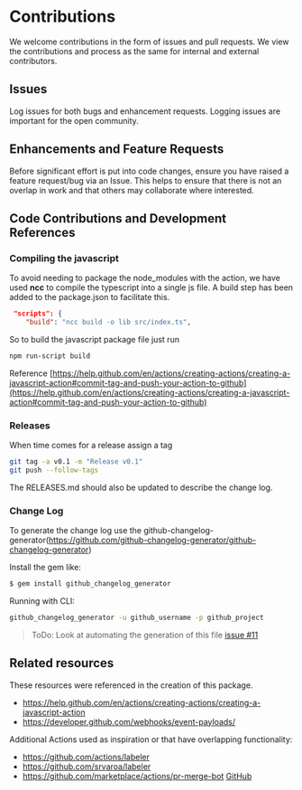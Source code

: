 # Contributions

We welcome contributions in the form of issues and pull requests.  We view the contributions and process as the same for internal and external contributors.

## Issues

Log issues for both bugs and enhancement requests.  Logging issues are important for the open community.

## Enhancements and Feature Requests

Before significant effort is put into code changes, ensure you have raised a feature request/bug via an Issue. This helps to ensure that there is not an overlap in work and that others may collaborate where interested.

## Code Contributions and Development References

### Compiling the javascript

To avoid needing to package the node_modules with the action, we have used **ncc** to compile the typescript into a single js file. A build step has been added to the package.json to facilitate this.

```json
 "scripts": {
    "build": "ncc build -o lib src/index.ts",
```

So to build the javascript package file just run

```bash
npm run-script build
```

Reference [https://help.github.com/en/actions/creating-actions/creating-a-javascript-action#commit-tag-and-push-your-action-to-github](https://help.github.com/en/actions/creating-actions/creating-a-javascript-action#commit-tag-and-push-your-action-to-github)

### Releases

When time comes for a release assign a tag

```bash
git tag -a v0.1 -m "Release v0.1"
git push --follow-tags
```

The RELEASES.md should also be updated to describe the change log.

### Change Log

To generate the change log use the github-changelog-generator(https://github.com/github-changelog-generator/github-changelog-generator)

Install the gem like:

```bash
$ gem install github_changelog_generator
```

Running with CLI:

```bash
github_changelog_generator -u github_username -p github_project
```

> ToDo: Look at automating the generation of this file [issue #11](https://github.com/Matticusau/pr-helper/issues/11)

## Related resources

These resources were referenced in the creation of this package.

- https://help.github.com/en/actions/creating-actions/creating-a-javascript-action
- https://developer.github.com/webhooks/event-payloads/

Additional Actions used as inspiration or that have overlapping functionality:

- https://github.com/actions/labeler
- https://github.com/srvaroa/labeler
- https://github.com/marketplace/actions/pr-merge-bot [GitHub](https://github.com/squalrus/merge-bot)
